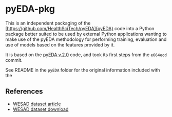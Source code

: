 # pyEDA-pkg

This is an independent packaging of the [https://github.com/HealthSciTech/pyEDA](pyEDA) code into a Python
package better suited to be used by external Python applications wanting to make use of the pyEDA methodology
for performing training, evaluation and use of models based on the features provided by it.

It is based on the [pyEDA v.2.0](https://github.com/HealthSciTech/pyEDA) code, and took its first 
steps from the `e664ecd` commit.

See README in the `pyEDA` folder for the original information included with the 

## References

- [WESAD dataset article]()
- [WESAD dataset download](https://uni-siegen.sciebo.de/s/HGdUkoNlW1Ub0Gx/download)